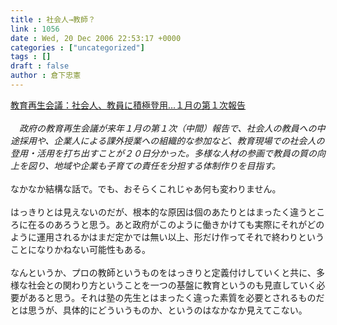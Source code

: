 ```yaml
---
title : 社会人→教師？
link : 1056
date : Wed, 20 Dec 2006 22:53:17 +0000
categories : ["uncategorized"]
tags : []
draft : false
author : 倉下忠憲
---
```


<A HREF="http://www.mainichi-msn.co.jp/seiji/gyousei/news/20061221k0000m010152000c.html" TARGET="_blank">教育再生会議：社会人、教員に積極登用…１月の第１次報告</A><BR><BR>　<I>政府の教育再生会議が来年１月の第１次（中間）報告で、社会人の教員への中途採用や、企業人による課外授業への組織的な参加など、教育現場での社会人の登用・活用を打ち出すことが２０日分かった。多様な人材の参画で教員の質の向上を図り、地域や企業も子育ての責任を分担する体制作りを目指す。</I><BR><BR>なかなか結構な話で。でも、おそらくこれじゃあ何も変わりません。<BR><BR>はっきりとは見えないのだが、根本的な原因は個のあたりとはまったく違うところに在るのあろうと思う。あと政府がこのように働きかけても実際にそれがどのように運用されるかはまだ定かでは無い以上、形だけ作ってそれで終わりということになりかねない可能性もある。<BR><BR>なんというか、プロの教師というものをはっきりと定義付けしていくと共に、多様な社会との関わり方ということを一つの基盤に教育というのも見直していく必要があると思う。それは塾の先生とはまったく違った素質を必要とされるものだとは思うが、具体的にどういうものか、というのはなかなか見えてこない。<br><br>

